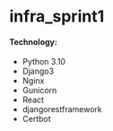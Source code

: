 # infra_sprint1
####  Technology:
- Python 3.10
- Django3
- Nginx
- Gunicorn
- React
- djangorestframework
- Certbot
